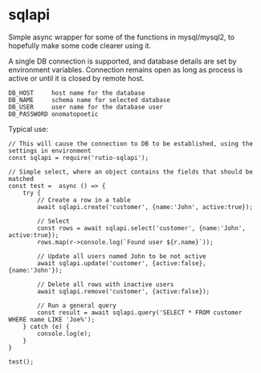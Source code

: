 # sqlapi
Simple async wrapper for some of the functions in mysql/mysql2, to hopefully make some code clearer using it.

A single DB connection is supported, and database details are set by environment variables. 
Connection remains open as long as process is active or until it is closed by remote host.

```
DB_HOST     host name for the database
DB_NAME     schema name for selected database
DB_USER     user name for the database user
DB_PASSWORD onomatopoetic
```

Typical use:

```
// This will cause the connection to DB to be established, using the settings in environment
const sqlapi = require('rutio-sqlapi');

// Simple select, where an object contains the fields that should be matched
const test =  async () => {
    try {
        // Create a row in a table
        await sqlapi.create('customer', {name:'John', active:true});

        // Select
        const rows = await sqlapi.select('customer', {name:'John', active:true});
        rows.map(r->console.log(`Found user ${r.name}`));

        // Update all users named John to be not active
        await sqlapi.update('customer', {active:false}, {name:'John'});

        // Delete all rows with inactive users
        await sqlapi.remove('customer', {active:false});

        // Run a general query
        const result = await sqlapi.query('SELECT * FROM customer WHERE name LIKE 'Joe%');
    } catch (e) {
        console.log(e);
    }
}

test();

```
